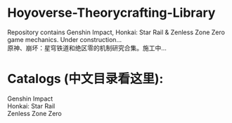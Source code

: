 # Hoyoverse-Theorycrafting-Library

Repository contains Genshin Impact, Honkai: Star Rail & Zenless Zone Zero game mechanics. Under construction...<br>
原神、崩坏：星穹铁道和绝区零的机制研究合集。施工中...<br>

# Catalogs (中文目录看这里):

Genshin Impact<br>
Honkai: Star Rail<br>
Zenless Zone Zero<br>